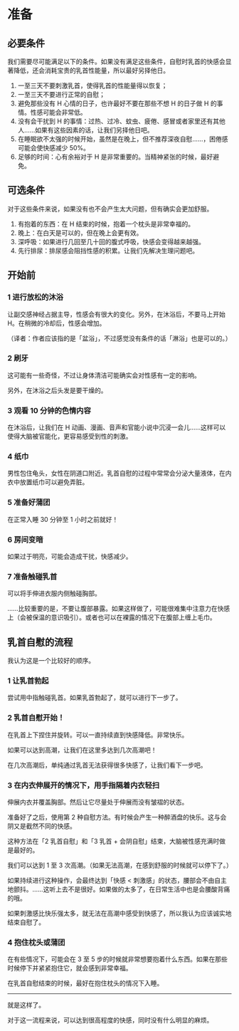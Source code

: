 # 准备

## 必要条件

我们需要尽可能满足以下的条件。如果没有满足这些条件，自慰时乳首的快感会显著降低，还会消耗宝贵的乳首性能量，所以最好另择他日。

1. 一至三天不要刺激乳首，使得乳首的性能量得以恢复；
2. 一至三天不要进行正常的自慰；
3. 避免那些没有 H 心情的日子，也许最好不要在那些不想 H 的日子做 H 的事情。性感可能会非常低。
4. 没有会干扰到 H 的事情：过热、过冷、蚊虫、疲倦、感冒或者家里还有其他人……如果有这些因素的话，让我们另择他日吧。
5. 在睡眠欲不太强的时候开始，虽然是在晚上，但不推荐深夜自慰……，困倦感可能会使快感减少 50%。
6. 足够的时间：心有余裕对于 H 是非常重要的。当精神紧张的时候，最好避免。

## 可选条件

对于这些条件来说，如果没有也不会产生太大问题，但有确实会更加舒服。

1. 有抱着的东西：在 H 结束的时候，抱着一个枕头是非常幸福的。
2. 晚上：在白天是可以的，但在晚上会更有效。
3. 深呼吸：如果进行几回至几十回的腹式呼吸，快感会变得越来越强。
4. 先行排尿：排尿感会阻挡性感的积累。让我们先解决生理问题吧。

## 开始前

### 1 进行放松的沐浴

让副交感神经占据主导，性感会有很大的变化。另外，在沐浴后，不要马上开始 H。在稍微的冷却后，性感会增加。

（译者：作者应该指的是「盆浴」，不过感觉没有条件的话「淋浴」也是可以的。）

### 2 刷牙

这可能有一些奇怪，不过让身体清洁可能确实会对性感有一定的影响。

另外，在沐浴之后头发是要干燥的。

### 3 观看 10 分钟的色情内容

在沐浴后，让我们在 H 动画、漫画、音声和官能小说中沉浸一会儿……这样可以使得大脑被官能化，更容易感受到性的刺激。

### 4 纸巾

男性包住龟头，女性在阴道口附近。乳首自慰的过程中常常会分泌大量液体，在内衣中放置纸巾可以避免弄脏。

### 5 准备好蒲团

在正常入睡 30 分钟至 1 小时之前就好！

### 6 房间变暗

如果过于明亮，可能会造成干扰，快感减少。

### 7 准备触碰乳首

可以将手伸进衣服内侧触碰胸部。

……比较重要的是，不要让腹部暴露。如果这样做了，可能很难集中注意力在快感上（会被保温的意识吸引）。或者也可以在裸露的情况下在腹部上缠上毛巾。

## 乳首自慰的流程

我认为这是一个比较好的顺序。

### 1 让乳首勃起

尝试用中指触碰乳首。如果乳首勃起了，就可以进行下一步了。

### 2 乳首自慰开始！

在乳首上下捏住并旋转。可以一直持续直到快感降低。非常快乐。

如果可以达到高潮，让我们在这里多达到几次高潮吧！

在几次高潮后，单纯通过乳首无法获得很多快感了，让我们看下一步吧。

### 3 在内衣伸展开的情况下，用手指隔着内衣轻扫

伸展内衣并覆盖胸部。然后让它尽量处于伸展而没有皱褶的状态。

准备好了之后，使用第 2 种自慰方法。有时候会产生一种醉酒盘的快乐。这与会阴又是截然不同的快感。

这种方法在「2 乳首自慰」和「3 乳首 + 会阴自慰」结束，大脑被性感充满时做是最好的。

我们可以达到 1 至 3 次高潮。（如果无法高潮，在感到舒服的时候就可以停下了。）

如果持续进行这种操作，会最终达到「快感 < 刺激感」的状态，腰部会不由自主地颤抖。……这听上去不是很好。如果做的太多了，在日常生活中也是会腰酸背痛的哦。

如果刺激感比快乐强太多，就无法在高潮中感受到快感了，所以我认为应该诚实地结束自慰了。

### 4 抱住枕头或蒲团

在有些情况下，可能会在 3 至 5 步的时候就非常想要抱着什么东西。如果在那些时候停下并紧紧抱住它，就会感到非常幸福。

在乳首自慰结束的时候，最好在抱住枕头的情况下入睡。

---

就是这样了。

对于这一流程来说，可以达到很高程度的快感，同时没有什么明显的麻烦。

